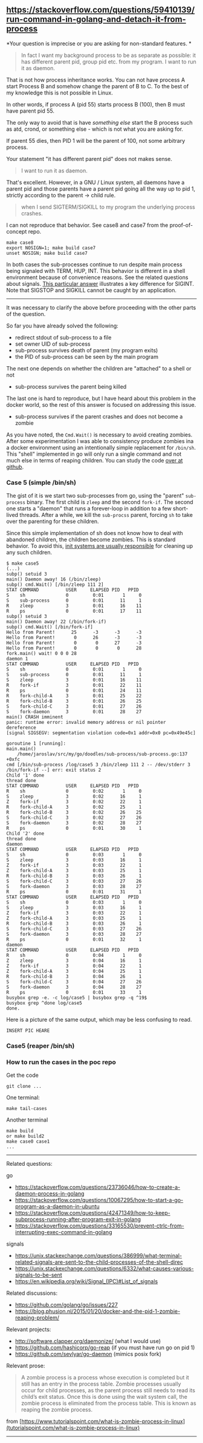 https://stackoverflow.com/questions/59410139/run-command-in-golang-and-detach-it-from-process
----------


*Your question is imprecise or you are asking for non-standard features. *

> In fact I want my background process to be as separate as possible: it has different parent pid, group pid etc. from my program. I want to run it as daemon.

That is not how process inheritance works. You can not have process A start Process B and somehow change the parent of B to C. To the best of my knowledge this is not possible in Linux.

In other words, if process A (pid 55) starts process B (100), then B must have parent pid 55.

The only way to avoid that is have _something else_ start the B process such as atd, crond, or something else - which is not what you are asking for.

If parent 55 dies, then PID 1 will be the parent of 100, not some arbitrary process.

Your statement "it has different parent pid" does not makes sense.

> I want to run it as daemon.

That's excellent. However, in a GNU / Linux system, all daemons have a parent pid and those parents have a parent pid going all the way up to pid 1, strictly according to the parent -> child rule.

> when I send SIGTERM/SIGKILL to my program the underlying process crashes. 

I can not reproduce that behavior. See case8 and case7 from the proof-of-concept repo.

    make case8
    export NOSIGN=1; make build case7 
    unset NOSIGN; make build case7

In both cases the sub-processes continue to run despite main process being signaled with TERM, HUP, INT. This behavior is different in a shell environment because of convenience reasons. See the related questions about signals. [This particular answer](https://unix.stackexchange.com/a/387008/23421) illustrates a key difference for SIGINT. Note that SIGSTOP and SIGKILL cannot be caught by an application.

---

It was necessary to clarify the above before proceeding with the other parts of the question.


So far you have already solved the following:

- redirect stdout of sub-process to a file
- set owner UID of sub-process
- sub-process survives death of parent (my program exits)
- the PID of sub-process can be seen by the main program

The next one depends on whether the children are "attached" to a shell or not

- sub-process survives the parent being killed

The last one is hard to reproduce, but I have heard about this problem in the docker world, so the rest of this answer is focused on addressing this issue.

- sub-process survives if the parent crashes and does not become a zombie


As you have noted, the `Cmd.Wait()` is necessary to avoid creating zombies. After some experimentation I was able to consistency produce zombies ina a docker environment using an intentionally simple replacement for `/bin/sh`. This "shell" implemented in go will only run a single command and not much else in terms of reaping children. You can study the code [over at github](https://github.com/tox2ik/go-poc-reaper).


### Case 5 (simple /bin/sh)

The gist of it is we start two sub-processes from go, using the "parent" `sub-process` binary. The first child is `zleep` and the second `fork-if`. The second one starts a "daemon" that runs a forever-loop in addition to a few short-lived threads. After a while, we kill the `sub-procss` parent, forcing `sh` to take over the parenting for these children.

Since this simple implementation of sh does not know how to deal with abandoned children, the children become zombies.
This is standard behavior. To avoid this, [init systems are usually responsible](https://github.com/krallin/tini) for cleaning up any such children.


    $ make case5
    (...)
    subp() setuid 3
    main() Daemon away! 16 (/bin/zleep)
    subp() cmd.Wait() [/bin/zleep 111 2]
    STAT COMMAND          USER     ELAPSED PID   PPID
    S    sh               0         0:01       1     0
    S    sub-process      0         0:01      11     1
    R    zleep            3         0:01      16    11
    R    ps               0         0:01      17    11
    subp() setuid 3
    main() Daemon away! 22 (/bin/fork-if)
    subp() cmd.Wait() [/bin/fork-if]
    Hello from Parent!      25      -3      -3      -3
    Hello from Parent!       0      26      -3      -3
    Hello from Parent!       0       0      27      -3
    Hello from Parent!       0       0       0      28
    fork.main() wait! 0 0 0 28
    daemon 1
    STAT COMMAND          USER     ELAPSED PID   PPID
    S    sh               0         0:01       1     0
    S    sub-process      0         0:01      11     1
    S    zleep            3         0:01      16    11
    R    fork-if          3         0:01      22    11
    R    ps               0         0:01      24    11
    R    fork-child-A     3         0:01      25    22
    R    fork-child-B     3         0:01      26    25
    S    fork-child-C     3         0:01      27    26
    S    fork-daemon      3         0:01      28    27
    main() CRASH imminent
    panic: runtime error: invalid memory address or nil pointer dereference
    [signal SIGSEGV: segmentation violation code=0x1 addr=0x0 pc=0x49e45c]

    goroutine 1 [running]:
    main.main()
        /home/jaroslav/src/my/go/doodles/sub-process/sub-process.go:137 +0xfc
    cmd [/bin/sub-process /log/case5 3 /bin/zleep 111 2 -- /dev/stderr 3 /bin/fork-if --] err: exit status 2
    Child '1' done
    thread done
    STAT COMMAND          USER     ELAPSED PID   PPID
    R    sh               0         0:02       1     0
    S    zleep            3         0:02      16     1
    Z    fork-if          3         0:02      22     1
    R    fork-child-A     3         0:02      25     1
    R    fork-child-B     3         0:02      26    25
    S    fork-child-C     3         0:02      27    26
    S    fork-daemon      3         0:02      28    27
    R    ps               0         0:01      30     1
    Child '2' done
    thread done
    daemon
    STAT COMMAND          USER     ELAPSED PID   PPID
    S    sh               0         0:03       1     0
    S    zleep            3         0:03      16     1
    Z    fork-if          3         0:03      22     1
    Z    fork-child-A     3         0:03      25     1
    R    fork-child-B     3         0:03      26     1
    S    fork-child-C     3         0:03      27    26
    S    fork-daemon      3         0:03      28    27
    R    ps               0         0:01      31     1
    STAT COMMAND          USER     ELAPSED PID   PPID
    S    sh               0         0:03       1     0
    S    zleep            3         0:03      16     1
    Z    fork-if          3         0:03      22     1
    Z    fork-child-A     3         0:03      25     1
    R    fork-child-B     3         0:03      26     1
    S    fork-child-C     3         0:03      27    26
    S    fork-daemon      3         0:03      28    27
    R    ps               0         0:01      32     1
    daemon
    STAT COMMAND          USER     ELAPSED PID   PPID
    R    sh               0         0:04       1     0
    Z    zleep            3         0:04      16     1
    Z    fork-if          3         0:04      22     1
    Z    fork-child-A     3         0:04      25     1
    R    fork-child-B     3         0:04      26     1
    S    fork-child-C     3         0:04      27    26
    S    fork-daemon      3         0:04      28    27
    R    ps               0         0:01      33     1
    busybox grep -e. -c log/case5 | busybox grep -q ^19$
    busybox grep ^done log/case5
    done.

Here is a picture of the same output, which may be less confusing to read.

    INSERT PIC HEARE

### Case5 (reaper /bin/sh)



### How to run the cases in the poc repo

Get the code

    git clone ...


One terminal:

    make tail-cases

Another terminal

    make build
    or make build2
    make case0 case1
    ...


---


Related questions:

go

- https://stackoverflow.com/questions/23736046/how-to-create-a-daemon-process-in-golang
- https://stackoverflow.com/questions/10067295/how-to-start-a-go-program-as-a-daemon-in-ubuntu
- https://stackoverflow.com/questions/42471349/how-to-keep-subprocess-running-after-program-exit-in-golang
- https://stackoverflow.com/questions/33165530/prevent-ctrlc-from-interrupting-exec-command-in-golang

signals

- https://unix.stackexchange.com/questions/386999/what-terminal-related-signals-are-sent-to-the-child-processes-of-the-shell-direc
- https://unix.stackexchange.com/questions/6332/what-causes-various-signals-to-be-sent
- https://en.wikipedia.org/wiki/Signal_(IPC)#List_of_signals


Related discussions:

- https://github.com/golang/go/issues/227
- https://blog.phusion.nl/2015/01/20/docker-and-the-pid-1-zombie-reaping-problem/

Relevant projects:

- http://software.clapper.org/daemonize/ (what I would use)
- https://github.com/hashicorp/go-reap (if you must have run go on pid 1)
- https://github.com/sevlyar/go-daemon (mimics posix fork)


Relevant prose:

> A zombie process is a process whose execution is completed but it still has an entry in the process table. Zombie processes usually occur for child processes, as the parent process still needs to read its child’s exit status. Once this is done using the wait system call, the zombie process is eliminated from the process table. This is known as reaping the zombie process.

from [https://www.tutorialspoint.com/what-is-zombie-process-in-linux](tutorialspoint.com/what-is-zombie-process-in-linux)

---
